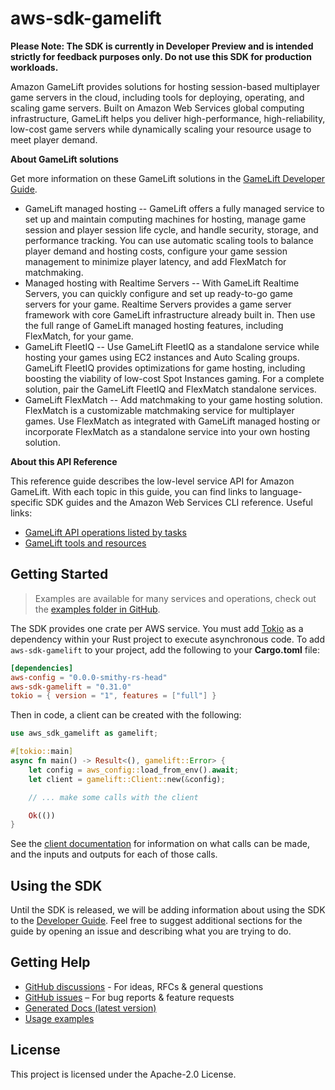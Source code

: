 # aws-sdk-gamelift

**Please Note: The SDK is currently in Developer Preview and is intended strictly for
feedback purposes only. Do not use this SDK for production workloads.**

Amazon GameLift provides solutions for hosting session-based multiplayer game servers in the cloud, including tools for deploying, operating, and scaling game servers. Built on Amazon Web Services global computing infrastructure, GameLift helps you deliver high-performance, high-reliability, low-cost game servers while dynamically scaling your resource usage to meet player demand.

__About GameLift solutions__

Get more information on these GameLift solutions in the [GameLift Developer Guide](https://docs.aws.amazon.com/gamelift/latest/developerguide/).
  - GameLift managed hosting -- GameLift offers a fully managed service to set up and maintain computing machines for hosting, manage game session and player session life cycle, and handle security, storage, and performance tracking. You can use automatic scaling tools to balance player demand and hosting costs, configure your game session management to minimize player latency, and add FlexMatch for matchmaking.
  - Managed hosting with Realtime Servers -- With GameLift Realtime Servers, you can quickly configure and set up ready-to-go game servers for your game. Realtime Servers provides a game server framework with core GameLift infrastructure already built in. Then use the full range of GameLift managed hosting features, including FlexMatch, for your game.
  - GameLift FleetIQ -- Use GameLift FleetIQ as a standalone service while hosting your games using EC2 instances and Auto Scaling groups. GameLift FleetIQ provides optimizations for game hosting, including boosting the viability of low-cost Spot Instances gaming. For a complete solution, pair the GameLift FleetIQ and FlexMatch standalone services.
  - GameLift FlexMatch -- Add matchmaking to your game hosting solution. FlexMatch is a customizable matchmaking service for multiplayer games. Use FlexMatch as integrated with GameLift managed hosting or incorporate FlexMatch as a standalone service into your own hosting solution.

__About this API Reference__

This reference guide describes the low-level service API for Amazon GameLift. With each topic in this guide, you can find links to language-specific SDK guides and the Amazon Web Services CLI reference. Useful links:
  - [GameLift API operations listed by tasks](https://docs.aws.amazon.com/gamelift/latest/developerguide/reference-awssdk.html)
  - [GameLift tools and resources](https://docs.aws.amazon.com/gamelift/latest/developerguide/gamelift-components.html)

## Getting Started

> Examples are available for many services and operations, check out the
> [examples folder in GitHub](https://github.com/awslabs/aws-sdk-rust/tree/main/examples).

The SDK provides one crate per AWS service. You must add [Tokio](https://crates.io/crates/tokio)
as a dependency within your Rust project to execute asynchronous code. To add `aws-sdk-gamelift` to
your project, add the following to your **Cargo.toml** file:

```toml
[dependencies]
aws-config = "0.0.0-smithy-rs-head"
aws-sdk-gamelift = "0.31.0"
tokio = { version = "1", features = ["full"] }
```

Then in code, a client can be created with the following:

```rust
use aws_sdk_gamelift as gamelift;

#[tokio::main]
async fn main() -> Result<(), gamelift::Error> {
    let config = aws_config::load_from_env().await;
    let client = gamelift::Client::new(&config);

    // ... make some calls with the client

    Ok(())
}
```

See the [client documentation](https://docs.rs/aws-sdk-gamelift/latest/aws_sdk_gamelift/client/struct.Client.html)
for information on what calls can be made, and the inputs and outputs for each of those calls.

## Using the SDK

Until the SDK is released, we will be adding information about using the SDK to the
[Developer Guide](https://docs.aws.amazon.com/sdk-for-rust/latest/dg/welcome.html). Feel free to suggest
additional sections for the guide by opening an issue and describing what you are trying to do.

## Getting Help

* [GitHub discussions](https://github.com/awslabs/aws-sdk-rust/discussions) - For ideas, RFCs & general questions
* [GitHub issues](https://github.com/awslabs/aws-sdk-rust/issues/new/choose) – For bug reports & feature requests
* [Generated Docs (latest version)](https://awslabs.github.io/aws-sdk-rust/)
* [Usage examples](https://github.com/awslabs/aws-sdk-rust/tree/main/examples)

## License

This project is licensed under the Apache-2.0 License.

